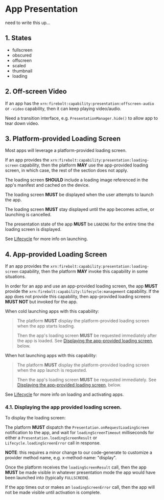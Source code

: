 # App Presentation
need to write this up...

## 1. States

- fullscreen
- obscured
- offscreen
- scaled
- thumbnail
- loading

## 2. Off-screen Video
If an app has the `xrn:firebolt:capability:presentation:offscreen-audio` or `-video` capability, then it can keep playing video/audio.

Need a transition interface, e.g. `PresentationManager.hide()` to allow app to tear down video.

## 3. Platform-provided Loading Screen
Most apps will leverage a platform-provided loading screen.

If an app provides the `xrn:firebolt:capability:presentation:loading-screen`
capability, then the platform **MAY** use the app-provided loading screen, in
which case, the rest of the section does not apply.

The loading screen **SHOULD** include a loading image referenced in the app's
manifest and cached on the device.

The loading screen **MUST** be displayed when the user attempts to launch the
app.

The loading screen **MUST** stay displayed until the app becomes active, or
launching is cancelled.

The presentation state of the app **MUST** be `LOADING` for the entire time
the loading screen is displayed.

See [Lifecycle](./index.md) for more info on launching.

## 4. App-provided Loading Screen
If an app provides the `xrn:firebolt:capability:presentation:loading-screen`
capability, then the platform **MAY** invoke this capability in some situations.

In order for an app and use an app-provided loading screen, the app **MUST**
provide the `xrn:firebolt:capability:lifecycle:management` capability. If the app
does not provide this capability, then app-provided loading screens **MUST NOT**
but invoked for the app. 

When cold launching apps with this capability:

> The platform **MUST** display the platform-provided loading screen when
> the app starts loading.
> 
> Then the app's loading screen **MUST** be requested immediately after the app
> is loaded. See [Displaying the app-provided loading screen](#41-displaying-the-app-provided-loading-screen),
> below.

When hot launching apps with this capability:

> The platform **MUST** display the platform-provided loading screen when
> the app launch is requested.
> 
> Then the app's loading screen **MUST** be requested immediately. See 
> [Displaying the app-provided loading screen](#41-displaying-the-app-provided-loading-screen),
> below.

See [Lifecycle](./index.md) for more info on loading and activating apps.

### 4.1. Displaying the app provided loading screen.
To display the loading screen:

The platform **MUST** dispatch the `Presentation.onRequestLoadingScreen`
notification to the app, and wait for `loadingScreenTimeout` milliseconds
for either a `Presentation.loadingScreenResult` or
`Lifecycle.loadingScreenError` call in response.

**NOTE**: this requires a minor change to our code-generate to customize
a provider method name, e.g. x-method-name: "display".

Once the platform receives the `loadingScreenResult` call, then the app
**MUST** be made visible in whatever presentation mode the app would
have been launched into (typically `FULLSCREEN`).
 
If the app times out or makes an `loadingScreenError` call, then the app
will not be made visible until activation is complete.
